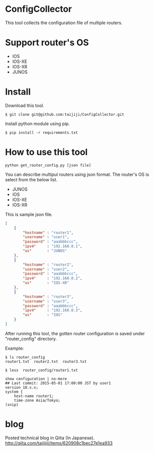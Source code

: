 # ConfigCollector
This tool collects the configuration file of multiple routers.

# Support router's OS
- IOS
- IOS-XE
- IOS-XR
- JUNOS

# Install
Download this tool.

```
$ git clone git@github.com:taijiji/ConfigCollector.git
```

Install python module using pip.

```
$ pip install -r requirements.txt
```

# How to use this tool

```
python get_router_config.py [json file]
```

You can describe multipul routers using json format.
The router's OS is select from the below list.
- JUNOS
- IOS
- IOS-XE
- IOS-XR

This is sample json file.

```my_router.json
[
    {
        "hostname" : "router1",
        "username" : "user1",
        "password" : "aaabbbccc",
        "ipv4"     : "192.168.0.1",
        "os"       : "JUNOS"
    },
    {
        "hostname" : "router2",
        "username" : "user2",
        "password" : "aaabbbccc",
        "ipv4"     : "192.168.0.2",
        "os"       : "IOS-XR"
    },
    {
        "hostname" : "router3",
        "username" : "user3",
        "password" : "aaabbbccc",
        "ipv4"     : "192.168.0.3",
        "os"       : "IOS"
    }
]
```

After running this tool, the gotten router configuration is saved under "router_config" directory.

Example:

```
$ ls router_config
router1.txt  router2.txt  router3.txt
```

```
$ less  router_config/router1.txt

show configuration | no-more
## Last commit: 2015-05-01 17:00:00 JST by user1
version 10.x.x;
system {
    host-name router1;
    time-zone Asia/Tokyo;
(snip)
```

# blog
Posted technical blog in Qiita (In Japanese).
http://qiita.com/taijijiji/items/620908c1bec27e1ea933
